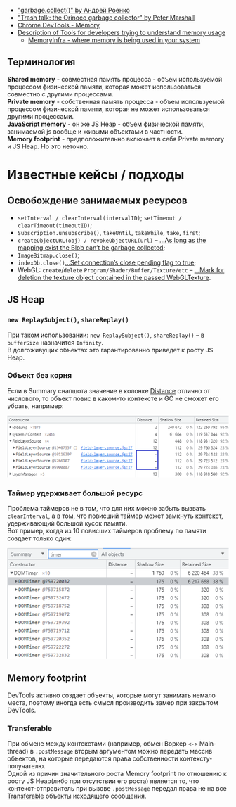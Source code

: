 - ["garbage.collect()" by Андрей Роенко](https://habr.com/ru/company/oleg-bunin/blog/433318/)
- ["Trash talk: the Orinoco garbage collector" by Peter Marshall](https://v8.dev/blog/trash-talk)
- [Chrome DevTools - Memory](https://developer.chrome.com/docs/devtools/#memory)
- [Description of Tools for developers trying to understand memory usage](https://chromium.googlesource.com/chromium/src/+/refs/heads/main/docs/memory/tools.md)
    - [MemoryInfra - where memory is being used in your system](https://chromium.googlesource.com/chromium/src/+/refs/heads/main/docs/memory-infra)

## Терминология

**Shared memory** - совместная память процесса - объем используемой процессом физической памяти, которая может использоваться совместно с другими процессами.  
**Private memory** - собственная память процесса - объем используемой процессом физической памяти, которая не может использоваться другими процессами.  
**JavaScript memory** - он же JS Heap - объем физической памяти, занимаемой js вообще и живыми объектами в частности.  
**Memory footprint** - предположительно включает в себя Private memory и JS Heap. Но это неточно.

# Известные кейсы / подходы

## Освобождение занимаемых ресурсов

- `setInterval / clearInterval(intervalID)`; `setTimeout / clearTimeout(timeoutID)`;
- `Subscription.unsubscribe()`, `takeUntil`, `takeWhile`, `take`, `first`;
- `createObjectURL(obj) / revokeObjectURL(url)` – [...As long as the mapping exist the Blob can’t be garbage collected](https://w3c.github.io/FileAPI/#url-intro);
- `ImageBitmap.close()`;
- `indexDb.close()`[...Set connection’s close pending flag to true](https://w3c.github.io/IndexedDB/#close-a-database-connection);
- WebGL: `create`/`delete` `Program/Shader/Buffer/Texture/etc` – [...Mark for deletion the texture object contained in the passed WebGLTexture](https://www.khronos.org/registry/webgl/specs/latest/1.0/#5.14.8).

## JS Heap

### `new ReplaySubject()`, `shareReplay()`

При таком использовании: `new ReplaySubject()`, `shareReplay()` – в `bufferSize` назначится `Infinity`.  
B долгоживущих объектах это гарантированно приведет к росту JS Heap.

### Объект без корня

Если в Summary снапшота значение в колонке [Distance](https://developer.chrome.com/docs/devtools/memory-problems/memory-101/#retained_size) отлично от числового, то объект повис в каком-то контексте и GC не сможет его убрать, например:

![Отсутствует Distance](./data/distance-.png)

### Таймер удерживает большой ресурс

Проблема таймеров не в том, что для них можно забыть вызвать `clearInterval`, а в том, что повисший таймер может замкнуть контекст, удерживающий большой кусок памяти.  
Вот пример, когда из 10 повисших таймеров проблему по памяти создает только один:

![Таймер удерживает большой ресурс](./data/dom-timer-big.png)

## Memory footprint

DevTools активно создает объекты, которые могут занимать немало места, поэтому иногда есть смысл производить замер при закрытом DevTools.

### Transferable

При обмене между контекстами (например, обмен Воркер `<->` Main-thread) в `.postMessage` вторым аргументом можно передать массив объектов, на которые передаются права собственности контексту-получателю.  
Одной из причин значительного роста Memory footprint по отношению к росту JS Heap(либо при отсутствии его роста) является то, что контекст-отправитель при вызове `.postMessage` передал права не на все [Transferable](https://developer.mozilla.org/en-US/docs/Glossary/Transferable_objects#supported_objects) объекты исходящего сообщения.
